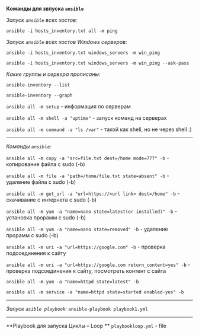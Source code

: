 **Команды для звпуска ``ansible``**

*Запуск ``ansible`` всех хостов:*

``ansible -i hosts_inventory.txt all -m ping``

*Запуск ``ansible`` всех хостов Windows серверов:*

``ansible -i hosts_inventory.txt windows_servers -m win_ping``

``ansible -i hosts_inventory.txt windows_servers -m win_ping --ask-pass``

*Какие группы и сервера прописаны:*

``ansible-inventory --list``

``ansible-inventory --graph``


``ansible all -m setup``  - информация по серверам

``ansible all -m shell -a "uptime"``  - запуск команд на серверах

``ansible all -m command -a "ls /var"``  - такой как shell, но не через shell :)

---

*Команды ``ansible``:*

``ansible all -m copy -a "src=file.txt dest=/home mode=777" -b``  - копирование файла с sudo (-b)

``ansible all -m file -a "path=/home/file.txt state=absent" -b``  - удаление файла с sudo (-b)

``ansible all -m get_url -a "url=https://<url link> dest=/home" -b``  - скачивание с интернета с sudo (-b)

``ansible all -m yum -a "name=nano state=latest(or installed)" -b``  - установка прорамм с sudo (-b)

``ansible all -m yum -a "name=nano state=removed" -b``  - удаление прорамм с sudo (-b)

``ansible all -m uri -a "url=https://google.com" -b``  - проверка подсоединения к сайту

``ansible all -m uri -a "url=https://google.com return_content=yes" -b``  - проверка подсоединения к сайту, посмотреть контент с сайта

``ansible all -m yum -a "name=httpd state=latest" -b``

``ansible all -m service -a "name=httpd state=started enabled-yes" -b``

---

*Запуск ``asible playbook``:*
``ansible-playbook playbook1.yml``

---

**Playbook для запуска Циклы – Loop **
``playbookloop.yml`` - file